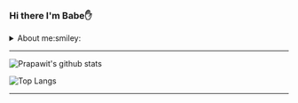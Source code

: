 

### Hi there I'm Babe:raised_hand:

<details>
  <summary>About me:smiley:</summary>
<br>
: Prapawit Praosppnit(Babe)  
<br>
  <br>
:: :birthday: : 07/04/1999 | 21 years old 
<br>
  <br>
::: Chonburi, Thailand
  <br>
  <br>
:::: Now Study Information Technology @ King Mongkut's University of Technology Thonburi
</details>


<hr/>

![Prapawit's github stats](https://github-readme-stats.vercel.app/api?username=prapawit201&show_icons=true&theme=radical)


![Top Langs](https://github-readme-stats.vercel.app/api/top-langs/?username=prapawit201&layout=compact)
<hr/>

<!--
**prapawit201/prapawit201** is a ✨ _special_ ✨ repository because its `README.md` (this file) appears on your GitHub profile.

Here are some ideas to get you started:

- 🔭 I’m currently working on ...
- 🌱 I’m currently learning ...
- 👯 I’m looking to collaborate on ...
- 🤔 I’m looking for help with ...
- 💬 Ask me about ...
- 📫 How to reach me: ...
- 😄 Pronouns: ...
- ⚡ Fun fact: ...
-->
